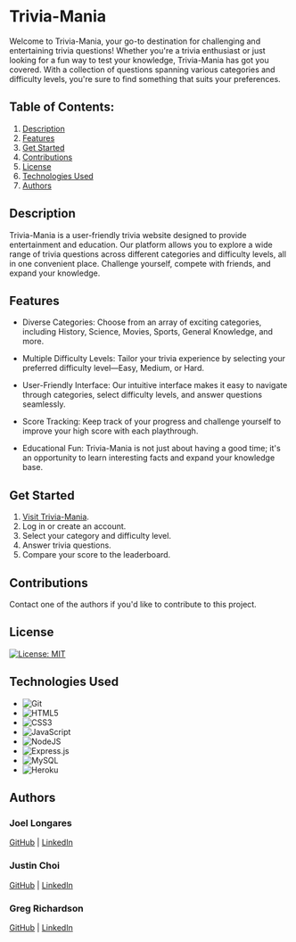 # Trivia-Mania

Welcome to Trivia-Mania, your go-to destination for challenging and entertaining trivia questions! Whether you're a trivia enthusiast or just looking for a fun way to test your knowledge, Trivia-Mania has got you covered. With a collection of questions spanning various categories and difficulty levels, you're sure to find something that suits your preferences.

## Table of Contents:
1. [Description](#description)
2. [Features](#features)
3. [Get Started](#get-started)
4. [Contributions](#contributions)
5. [License](#license)
6. [Technologies Used](#technology)
7. [Authors](#authors)
  
  
## Description
Trivia-Mania is a user-friendly trivia website designed to provide entertainment and education. Our platform allows you to explore a wide range of trivia questions across different categories and difficulty levels, all in one convenient place. Challenge yourself, compete with friends, and expand your knowledge.


## Features
* Diverse Categories: Choose from an array of exciting categories, including History, Science, Movies, Sports, General Knowledge, and more.

* Multiple Difficulty Levels: Tailor your trivia experience by selecting your preferred difficulty level—Easy, Medium, or Hard.

* User-Friendly Interface: Our intuitive interface makes it easy to navigate through categories, select difficulty levels, and answer questions seamlessly.

* Score Tracking: Keep track of your progress and challenge yourself to improve your high score with each playthrough.

* Educational Fun: Trivia-Mania is not just about having a good time; it's an opportunity to learn interesting facts and expand your knowledge base.


## Get Started
1. [Visit Trivia-Mania](https://trivia-mania-34ca81ef04dc.herokuapp.com/).
2. Log in or create an account.
3. Select your category and difficulty level.
4. Answer trivia questions.
5. Compare your score to the leaderboard.
## Contributions
Contact one of the authors if you'd like to contribute to this project.

## License
 [![License: MIT](https://img.shields.io/badge/License-MIT-yellow.svg)](https://opensource.org/licenses/MIT)

## Technologies Used
* ![Git](https://img.shields.io/badge/git-%23F05033.svg?style=for-the-badge&logo=git&logoColor=white)
* ![HTML5](https://img.shields.io/badge/html5-%23E34F26.svg?style=for-the-badge&logo=html5&logoColor=white)
* ![CSS3](https://img.shields.io/badge/css3-%231572B6.svg?style=for-the-badge&logo=css3&logoColor=white) 
* ![JavaScript](https://img.shields.io/badge/javascript-%23323330.svg?style=for-the-badge&logo=javascript&logoColor=%23F7DF1E)
* ![NodeJS](https://img.shields.io/badge/node.js-6DA55F?style=for-the-badge&logo=node.js&logoColor=white)
* ![Express.js](https://img.shields.io/badge/express.js-%23404d59.svg?style=for-the-badge&logo=express&logoColor=%2361DAFB)
* ![MySQL](https://img.shields.io/badge/mysql-%2300f.svg?style=for-the-badge&logo=mysql&logoColor=white)
* ![Heroku](https://img.shields.io/badge/heroku-%23430098.svg?style=for-the-badge&logo=heroku&logoColor=white)

## Authors
### Joel Longares
[GitHub](https://github.com/joellongaresjr) | 
[LinkedIn](https://www.linkedin.com/in/joel-longares-jr-375832b7/)
### Justin Choi
[GitHub](https://github.com/justinschoi93) | 
[LinkedIn](https://www.linkedin.com/in/justinchoica/)
### Greg Richardson
[GitHub](https://github.com/gsr142) | 
[LinkedIn](https://www.linkedin.com/in/gregory-richardson-7bb3a1280/)

